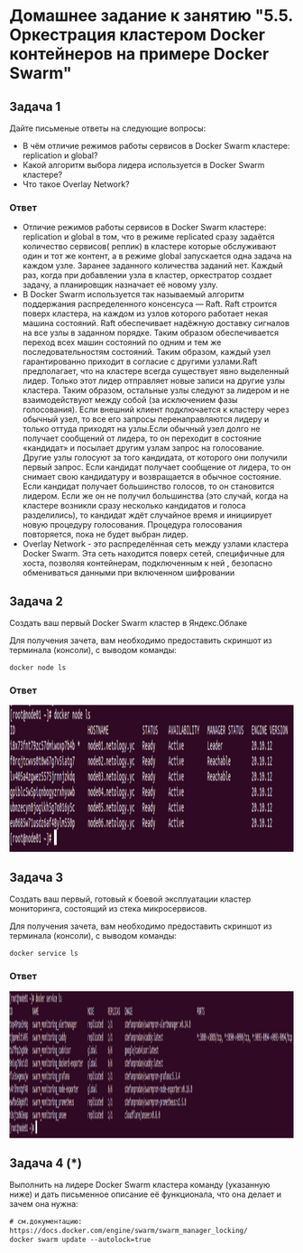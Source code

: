 # Домашнее задание к занятию "5.5. Оркестрация кластером Docker контейнеров на примере Docker Swarm"

## Задача 1

Дайте письменые ответы на следующие вопросы:

- В чём отличие режимов работы сервисов в Docker Swarm кластере: replication и global?
- Какой алгоритм выбора лидера используется в Docker Swarm кластере?
- Что такое Overlay Network?
### Ответ
- Отличие режимов работы сервисов в Docker Swarm кластере: replication и global в том, что в режиме replicated сразу задаётся количество сервисов( реплик) в кластере которые обслуживают один и тот же контент, а в режиме global запускается одна задача на каждом узле. Заранее заданного количества заданий нет. Каждый раз, когда при добавлении узла в кластер, оркестратор создает задачу, а планировщик назначает её новому узлу. 
- В Docker Swarm используется так называемый алгоритм поддержания распределенного консенсуса — Raft. Raft строится поверх кластера, на каждом из узлов которого работает некая машина состояний. Raft обеспечивает надёжную доставку сигналов на все узлы в заданном порядке. Таким образом обеспечивается переход всех машин состояний по одним и тем же последовательностям состояний. Таким образом, каждый узел гарантированно приходит в согласие с другими узлами.Raft предполагает, что на кластере всегда существует явно выделенный лидер. Только этот лидер отправляет новые записи на другие узлы кластера. Таким образом, остальные узлы следуют за лидером и не взаимодействуют между собой (за исключением фазы голосования). Если внешний клиент подключается к кластеру через обычный узел, то все его запросы перенаправляются лидеру и только оттуда приходят на узлы.Если обычный узел долго не получает сообщений от лидера, то он переходит в состояние «кандидат» и посылает другим узлам запрос на голосование. Другие узлы голосуют за того кандидата, от которого они получили первый запрос. Если кандидат получает сообщение от лидера, то он снимает свою кандидатуру и возвращается в обычное состояние. Если кандидат получает большинство голосов, то он становится лидером. Если же он не получил большинства (это случай, когда на кластере возникли сразу несколько кандидатов и голоса разделились), то кандидат ждёт случайное время и инициирует новую процедуру голосования. Процедура голосования повторяется, пока не будет выбран лидер.
- Overlay Network - это распределённая сеть между узлами кластера Docker Swarm. Эта сеть находится поверх сетей, специфичные для хоста, позволяя контейнерам, подключенным к ней , безопасно обмениваться данными при включенном шифровании

## Задача 2

Создать ваш первый Docker Swarm кластер в Яндекс.Облаке

Для получения зачета, вам необходимо предоставить скриншот из терминала (консоли), с выводом команды:
```
docker node ls
```
### Ответ
<p align="center">
  <img width="1255" height="260" src="Picture_55_2.PNG">
</p>


## Задача 3

Создать ваш первый, готовый к боевой эксплуатации кластер мониторинга, состоящий из стека микросервисов.

Для получения зачета, вам необходимо предоставить скриншот из терминала (консоли), с выводом команды:
```
docker service ls
```
### Ответ
<p align="center">
  <img width="2122" height="260" src="Picture_55_3.PNG">
</p>

## Задача 4 (*)

Выполнить на лидере Docker Swarm кластера команду (указанную ниже) и дать письменное описание её функционала, что она делает и зачем она нужна:
```
# см.документацию: https://docs.docker.com/engine/swarm/swarm_manager_locking/
docker swarm update --autolock=true
```
